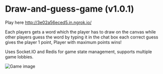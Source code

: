 # Draw-and-guess-game (v1.0.1)
Play here http://3e02a56eced5.in.ngrok.io/

Each players gets a word which the player has to draw on the canvas while other players guess the word by typing it in the chat box each correct guess gives the player 1 point, Player with maximum points wins!

Uses Socket.IO and Redis for game state management, supports multiple game lobbies.


![Game image](https://project-bucket-be.s3.ap-south-1.amazonaws.com/Screenshot+from+2021-03-23+12-27-39.png)


